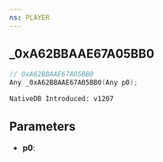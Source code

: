```yaml
---
ns: PLAYER
---
```

## _0xA62BBAAE67A05BB0

```c
// 0xA62BBAAE67A05BB0
Any _0xA62BBAAE67A05BB0(Any p0);
```

```
NativeDB Introduced: v1207
```

## Parameters
* **p0**:
